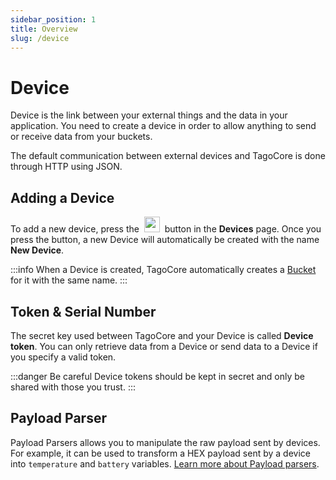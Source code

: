 ```yaml
---
sidebar_position: 1
title: Overview
slug: /device
---
```


# Device

Device is the link between your external things and the data in your application. You need to create a device in order to allow anything to send or receive data from your buckets.

The default communication between external devices and TagoCore is done through HTTP using JSON.

## Adding a Device

To add a new device, press the&nbsp; <img className="inline-image" src="/docs/img/device/add-device-button.png" height="25px" /> &nbsp;button in the **Devices** page. Once you press the button, a new Device will automatically be created with the name **New Device**.

:::info
When a Device is created, TagoCore automatically creates a [Bucket](/bucket) for it with the same name.
:::

## Token & Serial Number

The secret key used between TagoCore and your Device is called **Device token**. You can only retrieve data from a Device or send data to a Device if you specify a valid token.

:::danger Be careful
Device tokens should be kept in secret and only be shared with those you trust.
:::

## Payload Parser

Payload Parsers allows you to manipulate the raw payload sent by devices. For example, it can be used to transform a HEX payload sent by a device into `temperature` and `battery` variables. [Learn more about Payload parsers](/device/payload-parser).
